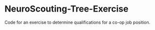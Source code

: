 # NeuroScouting-Tree-Exercise
Code for an exercise to determine qualifications for a co-op job position.
